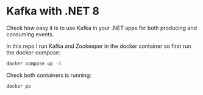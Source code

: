 # Kafka with .NET 8
Check how easy it is to use Kafka in your .NET apps for both producing and consuming events.

In this repo I run Kafka and Zookeeper in the docker container so first run the docker-compose:
```bash
docker compose up -d
```
Check both containers is running:
```bash
docker ps
```

